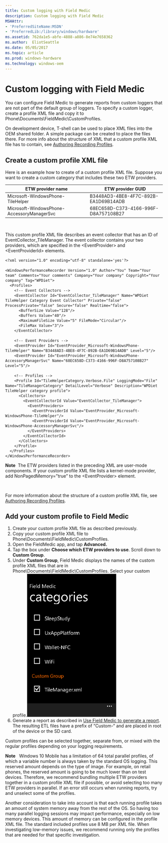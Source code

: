 ```yaml
---
title: Custom logging with Field Medic
description: Custom logging with Field Medic
MSHAttr:
- 'PreferredSiteName:MSDN'
- 'PreferredLib:/library/windows/hardware'
ms.assetid: 762da1e5-abfe-4888-a886-8e74e7658362
ms.author:  EliotSeattle
ms.date: 05/05/2017
ms.topic: article
ms.prod: windows-hardware
ms.technology: windows-oem
---
```


# Custom logging with Field Medic


You can configure Field Medic to generate reports from custom loggers that are not part of the default group of loggers. To specify a custom logger, create a profile XML file and copy it to Phone\\Documents\\FieldMedic\\CustomProfiles.

On development device, T-shell can be used to place XML files into the OEM shared folder. A simple package can be created to place the files there. For more info about the structure of XML that a custom profile XML file has to contain, see [Authoring Recording Profiles](http://msdn.microsoft.com/library/windows/hardware/hh448223.aspx).

## Create a custom profile XML file


Here is an example how to create of a custom profile XML file. Suppose you want to create a custom category that includes these two ETW providers.

| ETW provider name                          | ETW provider GUID                    |
|--------------------------------------------|--------------------------------------|
| Microsoft-WindowsPhone-TileHelper          | B3448AD3-4BE8-4F7C-892B-EA1D69B14ADB |
| Microsoft-WindowsPhone-AccessoryManagerSvc | 68EC658D-C373-4166-996F-D8A757108B27 |

 

This custom profile XML file describes an event collector that has an ID of EventCollector\_TileManager. The event collector contains your two providers, which are specified in the &lt;EventProvider&gt; and &lt;EventProviderId&gt; elements.

```
<?xml version="1.0" encoding="utf-8" standalone='yes'?>

<WindowsPerformanceRecorder Version="1.0" Author="You" Team="Your team" Comments="Your comments" Company="Your company" Copyright="Your company" Tag="WPDiet">
  <Profiles>
    <!-- Event Collectors -->
    <EventCollector Id="EventCollector_TileManager" Name="WPDiet TileHelper Category Event Collector" Private="false" ProcessPrivate="false" Secure="false" Realtime="false">
      <BufferSize Value="128"/>
      <Buffers Value="40"/>
      <MaximumFileSize Value="5" FileMode="Circular"/>
      <FileMax Value="3"/>
    </EventCollector>

    <!-- Event Providers -->
    <EventProvider Id="EventProvider_Microsoft-WindowsPhone-TileHelper" Name="B3448AD3-4BE8-4F7C-892B-EA1D69B14ADB" Level="5"/>
    <EventProvider Id="EventProvider_Microsoft-WindowsPhone-AccessoryManagerSvc" Name="68EC658D-C373-4166-996F-D8A757108B27" Level="5"/>

    <!-- Profiles -->
    <Profile Id="TileHelperCategory.Verbose.File" LoggingMode="File" Name="TileManagerCategory" DetailLevel="Verbose" Description="WPDiet TileHelper category profile">
      <Collectors>
        <EventCollectorId Value="EventCollector_TileManager">
          <EventProviders>
            <EventProviderId Value="EventProvider_Microsoft-WindowsPhone-TileHelper"/>
            <EventProviderId Value="EventProvider_Microsoft-WindowsPhone-AccessoryManagerSvc"/>
          </EventProviders>
        </EventCollectorId>
      </Collectors>
    </Profile>
  </Profiles>
</WindowsPerformanceRecorder>
```

**Note**  The ETW providers listed in the preceding XML are user-mode components. If your custom profile XML file lists a kernel-mode provider, add NonPagedMemory=”true” to the &lt;EventProvider&gt; element.

 

For more information about the structure of a custom profile XML file, see [Authoring Recording Profiles](http://msdn.microsoft.com/library/windows/hardware/hh448223.aspx).

## Add your custom profile to Field Medic


1.  Create your custom profile XML file as described previously.
2.  Copy your custom profile XML file to Phone\\Documents\\FieldMedic\\CustomProfiles.
3.  Open the FieldMedic app, and tap **Advanced.**
4.  Tap the box under **Choose which ETW providers to use**. Scroll down to **Custom Group**.
5.  Under **Custom Group**, Field Medic displays the names of the custom profile XML files that are in Phone\\Documents\\FieldMedic\\CustomProfiles. Select your custom profile.![custom logging dialog](images/oem-softwaretracing-fieldmedic-customlogging.png)
6.  Generate a report as described in [Use Field Medic to generate a report](use-field-medic-to-generate-a-report.md). The resulting ETL files have a prefix of “Custom-“ and are placed in root of the device or the SD card.

Custom profiles can be selected together, separate from, or mixed with the regular profiles depending on your logging requirements.

**Note**  
Windows 10 Mobile has a limitation of 64 total parallel profiles, of which a variable number is always taken by the standard OS logging. This reserved amount depends on the type of image. For example, on retail phones, the reserved amount is going to be much lower than on test devices. Therefore, we recommend bundling multiple ETW providers together in a custom profile XML file if possible, or avoid selecting too many ETW providers in parallel. If an error still occurs when running reports, try and unselect some of the profiles.

Another consideration to take into account is that each running profile takes an amount of system memory away from the rest of the OS. So having too many parallel logging sessions may impact performance, especially on low memory devices. This amount of memory can be configured in the profile XML file. The standard included profiles use 8 MB per XML file. When investigating low-memory issues, we recommend running only the profiles that are needed for that specific investigation.

 

 

 






